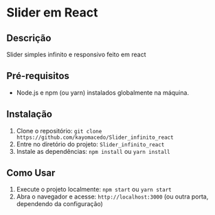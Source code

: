 # Slider em React

## Descrição
Slider simples infinito e responsivo feito em react

## Pré-requisitos
- Node.js e npm (ou yarn) instalados globalmente na máquina.

## Instalação
1. Clone o repositório: `git clone https://github.com/kayomacedo/Slider_infinito_react`
2. Entre no diretório do projeto: `Slider_infinito_react`
3. Instale as dependências: `npm install` ou `yarn install`

## Como Usar
1. Execute o projeto localmente: `npm start` ou `yarn start`
2. Abra o navegador e acesse: `http://localhost:3000` (ou outra porta, dependendo da configuração)

